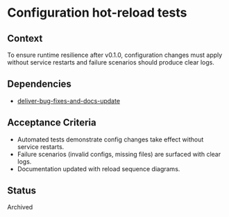 # Configuration hot-reload tests

## Context
To ensure runtime resilience after v0.1.0, configuration changes must apply
without service restarts and failure scenarios should produce clear logs.

## Dependencies
- [deliver-bug-fixes-and-docs-update](deliver-bug-fixes-and-docs-update.md)

## Acceptance Criteria
- Automated tests demonstrate config changes take effect without service
  restarts.
- Failure scenarios (invalid configs, missing files) are surfaced with clear
  logs.
- Documentation updated with reload sequence diagrams.

## Status
Archived

